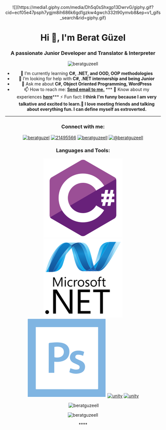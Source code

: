 <div id="header" align="center">

<div><style>body { background-image: url(https://media.istockphoto.com/id/1279243899/video/clean-soft-and-shiny-background-animation-abstract-simple-circle-beatiful-motion-design-the.jpg?s=640x640&k=20&c=-GcTHD8ZxR3DEHvmdtHoNuUBo3zpcaKiLP7ueSTqUpg=); background-repeat: no-repeat; background-size: cover; }</style> ![](https://media1.giphy.com/media/Dh5q0sShxgp13DwrvG/giphy.gif?cid=ecf05e47psph7ygjm8ih686k6gd1gzkw4gwch332t90ymvb8&ep=v1_gifs_search&rid=giphy.gif)</div>

# Hi 👋, I'm Berat Güzel

### A passionate Junior Developer and Translator & Interpreter

![beratguzeell](https://komarev.com/ghpvc/?username=beratguzeell&label=Profile%20views&color=0e75b6&style=flat)

*   🌱 I’m currently learning **C#, .NET, and OOD, OOP methodologies**
*   🤝 I’m looking for help with **C#, .NET internership and being Junior**
*   💬 Ask me about **C#, Object Oriented Programming, WordPress**
*   📫 How to reach me: [**Send email to me.**](mailto:contact@beratguzel.dev)
***   📄 Know about my experiences [**here**](https://www.linkedin.com/in/beratguzel/)***   ⚡ Fun fact: **I think I'm funny because I am very talkative and excited to learn.****🎉 I love meeting friends and talking about everything fun. I can define myself as extroverted.******

****

### Connect with me:

[![beratguzel](https://raw.githubusercontent.com/rahuldkjain/github-profile-readme-generator/master/src/images/icons/Social/linked-in-alt.svg)](https://linkedin.com/in/beratguzel) [![21495566](https://raw.githubusercontent.com/rahuldkjain/github-profile-readme-generator/master/src/images/icons/Social/stack-overflow.svg)](https://stackoverflow.com/users/21495566) [![beratguzeell](https://raw.githubusercontent.com/rahuldkjain/github-profile-readme-generator/master/src/images/icons/Social/instagram.svg)](https://instagram.com/beratguzeell) [![@beratguzeell](https://raw.githubusercontent.com/rahuldkjain/github-profile-readme-generator/master/src/images/icons/Social/medium.svg)](https://medium.com/@beratguzeell)

### Languages and Tools:

[![csharp](https://raw.githubusercontent.com/devicons/devicon/master/icons/csharp/csharp-original.svg)](https://www.w3schools.com/cs/) [![dotnet](https://raw.githubusercontent.com/devicons/devicon/master/icons/dot-net/dot-net-original-wordmark.svg)](https://dotnet.microsoft.com/) [![photoshop](https://raw.githubusercontent.com/devicons/devicon/master/icons/photoshop/photoshop-line.svg)](https://www.photoshop.com/en) [![unity](https://www.vectorlogo.zone/logos/unity3d/unity3d-icon.svg)](https://unity.com/) [![unity](https://upload.wikimedia.org/wikipedia/commons/thumb/6/61/HTML5_logo_and_wordmark.svg/640px-HTML5_logo_and_wordmark.svg.png)](https://html.com/)

 ![beratguzeell](https://github-readme-stats.vercel.app/api?username=beratguzeell&show_icons=true&locale=en)

![beratguzeell](https://github-readme-stats.vercel.app/api/top-langs?username=beratguzeell&show_icons=true&locale=en&layout=compact)

****</div>
